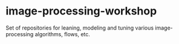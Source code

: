 # image-processing-workshop
Set of repositories for leaning, modeling and tuning various image-processing algorithms, flows, etc.  
